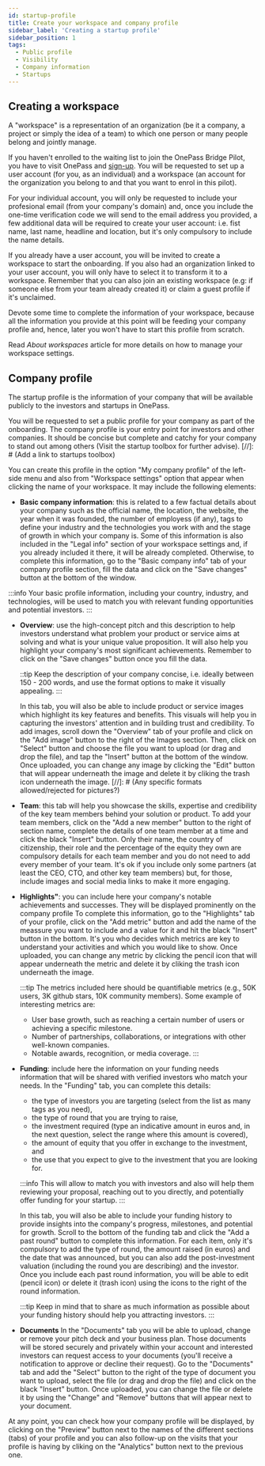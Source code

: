 ```yaml
---
id: startup-profile
title: Create your workspace and company profile
sidebar_label: 'Creating a startup profile'
sidebar_position: 1
tags:
  - Public profile
  - Visibility
  - Company information
  - Startups
---
```



## Creating a workspace

A "workspace" is a representation of an organization (be it a company, a project or simply the idea of a team) to which one person or many people belong and jointly manage.

If you haven't enrolled to the waiting list to join the OnePass Bridge Pilot, you have to visit OnePass and [sign-up](https://app.getonepass.eu/signup). You will be requested to set up a user account (for you, as an individual) and a workspace (an account for the organization you belong to and that you want to enrol in this pilot).

For your individual account, you will only be requested to include your profesional email (from your company's domain) and, once you include the one-time verification code we will send to the email address you provided, a few additional data will be required to create your user account: i.e. fist name, last name, headline and location, but it's only compulsory to include the name details.

If you already have a user account, you will be invited to create a workspace to start the onboarding. If you also had an organization linked to your user account, you will only have to select it to transform it to a workspace. Remember that you can also join an existing workspace (e.g: if someone else from your team already created it) or claim a guest profile if it's unclaimed.

Devote some time to complete the information of your workspace, because all the information you provide at this point will be feeding your company profile and, hence, later you won't have to start this profile from scratch.

Read *About workspaces* article for more details on how to manage your workspace settings.

## Company profile

The startup profile is the information of your company that will be available publicly to the investors and startups in OnePass.

You will be requested to set a public profile for your company as part of the onboarding. The company profile is your entry point for investors and other companies. It should be concise but complete and catchy for your company to stand out among others (Visit the startup toolbox for further advise).
[//]: # (Add a link to startups toolbox)

You can create this profile in the option "My company profile" of the left-side menu and also from "Workspace settings" option that appear when clicking the name of your workspace. It may include the following elements:

* **Basic company information**: this is related to a few factual details about your company such as the official name, the location, the website, the year when it was founded, the number of employess (if any), tags to define your industry and the technologies you work with and the stage of growth in which your company is. Some of this information is also included in the "Legal info" section of your workspace settings and, if you already included it there, it will be already completed. Otherwise, to complete this information, go to the "Basic company info" tab of your company profile section, fill the data and click on the "Save changes" button at the bottom of the window.

:::info
Your basic profile information, including your country, industry, and technologies, will be used to match you with relevant funding opportunities and potential investors.
:::

* **Overview**: use the high-concept pitch and this description to help investors understand what problem your product or service aims at solving and what is your unique value proposition. It will also help you highlight your company's most significant achievements. Remember to click on the "Save changes" button once you fill the data.

  ::tip
  Keep the description of your company concise, i.e. ideally between 150 - 200 words, and use the format options to make it visually appealing.
  :::

  In this tab, you will also be able to include product or service images which highlight its key features and benefits. This visuals will help you in capturing the investors' attention and in building trust and credibility. To add images, scroll down the "Overview" tab of your profile and click on the "Add image" button to the right of the Images section. Then, click on "Select" button and choose the file you want to upload (or drag and drop the file), and tap the "Insert" button at the bottom of the window. Once uploaded, you can change any image by clicking the "Edit" button that will appear underneath the image and delete it by cliking the trash icon underneath the image.
  [//]: # (Any specific formats allowed/rejected for pictures?)

* **Team**: this tab will help you showcase the skills, expertise and credibility of the key team members behind your solution or product. To add your team members, click on the "Add a new member" button to the right of section name, complete the details of one team member at a time and click the black "Insert" button. Only their name, the country of citizenship, their role and the percentage of the equity they own are compulsory details for each team member and you do not need to add every member of your team. It's ok if you include only some partners (at least the CEO, CTO, and other key team members) but, for those, include images and social media links to make it more engaging.

* **Highlights"**: you can include here your company's notable achievements and successes. They will be displayed prominently on the company profile To complete this information, go to the "Highlights" tab of your profile, click on the "Add metric" button and add the name of the meassure you want to include and a value for it and hit the black "Insert" button in the bottom. It's you who decides which metrics are key to understand your activities and which you would like to show. Once uploaded, you can change any metric by clicking the pencil icon that will appear underneath the metric and delete it by cliking the trash icon underneath the image.

  :::tip
  The metrics included here should be quantifiable metrics (e.g., 50K users, 3K github stars, 10K community members). Some example of interesting metrics are:
  * User base growth, such as reaching a certain number of users or achieving a specific milestone.
  * Number of partnerships, collaborations, or integrations with other well-known companies.
  * Notable awards, recognition, or media coverage.
  :::

* **Funding**: include here the information on your funding needs information that will be shared with verified investors who match your needs. In the "Funding" tab, you can complete this details:
  * the type of investors you are targeting (select from the list as many tags as you need),
  * the type of round that you are trying to raise,
  * the investment required (type an indicative amount in euros and, in the next question, select the range where this amount is covered),
  * the amount of equity that you offer in exchange to the investment, and
  * the use that you expect to give to the investment that you are looking for.

  :::info
  This will allow to match you with investors and also will help them reviewing your proposal, reaching out to you directly, and potentially offer funding for your startup.
  :::

  In this tab, you will also be able to include your funding history to provide insights into the company's progress, milestones, and potential for growth. Scroll to the bottom of the funding tab and click the "Add a past round" button to complete this information. For each item, only it's compulsory to add the type of round, the amount raised (in euros) and the date that was announced, but you can also add the post-investment valuation (including the round you are describing) and the investor. Once you include each past round information, you will be able to edit (pencil icon) or delete it (trash icon) using the icons to the right of the round information.
  
  :::tip
  Keep in mind that to share as much information as possible about your funding history should help you attracting investors.
  :::

* **Documents** In the "Documents" tab you will be able to upload, change or remove your pitch deck and your business plan. Those documents will be stored securely and privately within your account and interested investors can request access to your documents (you'll receive a notification to approve or decline their request). Go to the "Documents" tab and add the "Select" button to the right of the type of document you want to upload, select the file (or drag and drop the file) and click on the black "Insert" button. Once uploaded, you can change the file or delete it by using the "Change" and "Remove" buttons that will appear next to your document.

At any point, you can check how your company profile will be displayed, by clicking on the "Preview" button next to the names of the different sections (tabs) of your profile and you can also follow-up on the visits that your profile is having by cliking on the "Analytics" button next to the previous one.
